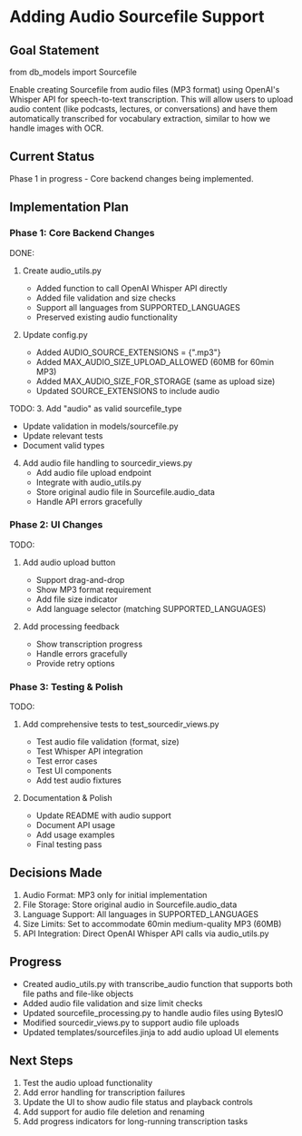 # Adding Audio Sourcefile Support

## Goal Statement
from db_models import Sourcefile


Enable creating Sourcefile from audio files (MP3 format) using OpenAI's Whisper API for speech-to-text transcription. This will allow users to upload audio content (like podcasts, lectures, or conversations) and have them automatically transcribed for vocabulary extraction, similar to how we handle images with OCR.

## Current Status
Phase 1 in progress - Core backend changes being implemented.

## Implementation Plan

### Phase 1: Core Backend Changes
DONE:
1. Create audio_utils.py
   - Added function to call OpenAI Whisper API directly
   - Added file validation and size checks
   - Support all languages from SUPPORTED_LANGUAGES
   - Preserved existing audio functionality

2. Update config.py
   - Added AUDIO_SOURCE_EXTENSIONS = {".mp3"}
   - Added MAX_AUDIO_SIZE_UPLOAD_ALLOWED (60MB for 60min MP3)
   - Added MAX_AUDIO_SIZE_FOR_STORAGE (same as upload size)
   - Updated SOURCE_EXTENSIONS to include audio

TODO:
3. Add "audio" as valid sourcefile_type
   - Update validation in models/sourcefile.py
   - Update relevant tests
   - Document valid types

4. Add audio file handling to sourcedir_views.py
   - Add audio file upload endpoint
   - Integrate with audio_utils.py
   - Store original audio file in Sourcefile.audio_data
   - Handle API errors gracefully

### Phase 2: UI Changes
TODO:
1. Add audio upload button
   - Support drag-and-drop
   - Show MP3 format requirement
   - Add file size indicator
   - Add language selector (matching SUPPORTED_LANGUAGES)

2. Add processing feedback
   - Show transcription progress
   - Handle errors gracefully
   - Provide retry options

### Phase 3: Testing & Polish
TODO:
1. Add comprehensive tests to test_sourcedir_views.py
   - Test audio file validation (format, size)
   - Test Whisper API integration
   - Test error cases
   - Test UI components
   - Add test audio fixtures

2. Documentation & Polish
   - Update README with audio support
   - Document API usage
   - Add usage examples
   - Final testing pass

## Decisions Made
1. Audio Format: MP3 only for initial implementation
2. File Storage: Store original audio in Sourcefile.audio_data
3. Language Support: All languages in SUPPORTED_LANGUAGES
4. Size Limits: Set to accommodate 60min medium-quality MP3 (60MB)
5. API Integration: Direct OpenAI Whisper API calls via audio_utils.py

## Progress
- Created audio_utils.py with transcribe_audio function that supports both file paths and file-like objects
- Added audio file validation and size limit checks
- Updated sourcefile_processing.py to handle audio files using BytesIO
- Modified sourcedir_views.py to support audio file uploads
- Updated templates/sourcefiles.jinja to add audio upload UI elements

## Next Steps
1. Test the audio upload functionality
2. Add error handling for transcription failures
3. Update the UI to show audio file status and playback controls
4. Add support for audio file deletion and renaming
5. Add progress indicators for long-running transcription tasks


